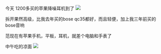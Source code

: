 今天  1200多买的苹果降噪耳机到了
![](http://upload-images.jianshu.io/upload_images/6904315-a9b4171104c89e36.jpg?imageMogr2/auto-orient/strip%7CimageView2/2/w/1080/q/50)

拆开果然高级，比我去年买的bose qc35都好，而且轻便，加上我三年前买的bose音响

范现在有苹果手机，平板，耳机，就差个电脑和手表了

中午吃的凉面
![](http://upload-images.jianshu.io/upload_images/6904315-ff8371fa4e402650.jpg?imageMogr2/auto-orient/strip%7CimageView2/2/w/1080/q/50)
